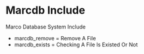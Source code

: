 # Marcdb Include
Marco Database System Include

- marcdb_remove = Remove A File
- marcdb_exists = Checking A File Is Existed Or Not
